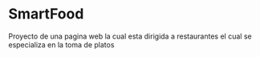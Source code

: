 # SmartFood
Proyecto de una pagina web la cual esta dirigida a restaurantes el cual se especializa en la toma de platos 
